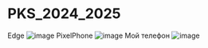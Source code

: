 # PKS_2024_2025
Edge
![image](https://github.com/user-attachments/assets/f7ed6caa-0158-4454-85f6-c4028ab46d76)
PixelPhone
![image](https://github.com/user-attachments/assets/f2324b06-dd1a-4fb6-9be8-93f203305b83)
Мой телефон
![image](https://github.com/user-attachments/assets/2841cf62-727c-4bb7-b223-7030ef6f83b8)

